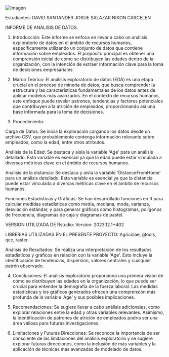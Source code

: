 ![Imagen](https://itq.edu.ec/wp-content/uploads/2023/02/Recurso-6.png)

Estudiantes: 
DAVID SANTANDER 
JOSUE SALAZAR 
NIXON CARCELEN



INFORME DE ANALISIS DE DATOS. 


1. Introducción:
Este informe se enfoca en llevar a cabo un análisis exploratorio de datos en el ámbito de recursos humanos, específicamente utilizando un conjunto de datos que contiene información sobre empleados. El propósito principal es obtener una comprensión inicial de cómo se distribuyen las edades dentro de la organización, con la intención de extraer información clave para la toma de decisiones empresariales.

2. Marco Teórico:
El análisis exploratorio de datos (EDA) es una etapa crucial en el proceso de minería de datos, que busca comprender la estructura y las características fundamentales de los datos antes de aplicar modelos más avanzados. En el contexto de recursos humanos, este enfoque puede revelar patrones, tendencias y factores potenciales que contribuyen a la atrición de empleados, proporcionando así una base informada para la toma de decisiones.

3. Procedimiento:

Carga de Datos:
Se inicia la exploración cargando los datos desde un archivo CSV, que probablemente contenga información relevante sobre empleados, como la edad, entre otros atributos.

Análisis de la Edad:
Se destaca y aísla la variable 'Age' para un análisis detallado. Esta variable es esencial ya que la edad puede estar vinculada a diversas métricas clave en el ámbito de recursos humanos.

Analisis de la distancia:
Se destaca y aísla la variable 'DistanceFromHome' para un análisis detallado. Esta variable es esencial ya que la distancia puede estar vinculada a diversas métricas clave en el ámbito de recursos humanos.

Funciones Estadísticas y Gráficas:
Se han desarrollado funciones en R para calcular medidas estadísticas como media, mediana, moda, varianza, desviación estándar, y para generar gráficos como histogramas, polígonos de frecuencia, diagramas de caja y diagramas de pastel.

VERSION UTILIZADA DE Rstudio: Version: 2023.12.1+402

LIBRERIAS UTILIZADAS EN EL PRESENTE PROYECTO: Agricolae, gtools, qcc, raster.

Análisis de Resultados:
Se realiza una interpretación de los resultados estadísticos y gráficos en relación con la variable 'Age'. Esto incluye la identificación de tendencias, dispersión, valores centrales y cualquier patrón observado.

4. Conclusiones:
El análisis exploratorio proporciona una primera visión de cómo se distribuyen las edades en la organización, lo que puede ser crucial para entender la demografía de la fuerza laboral. Las medidas estadísticas y los gráficos generados ofrecen una comprensión más profunda de la variable 'Age' y sus posibles implicaciones.

5. Recomendaciones:
Se sugiere llevar a cabo análisis adicionales, como explorar relaciones entre la edad y otras variables relevantes. Asimismo, la identificación de patrones de atrición de empleados podría ser una área valiosa para futuras investigaciones.

6. Limitaciones y Futuras Direcciones:
Se reconoce la importancia de ser consciente de las limitaciones del análisis exploratorio y se sugiere explorar futuras direcciones, como la inclusión de más variables y la aplicación de técnicas más avanzadas de modelado de datos.


